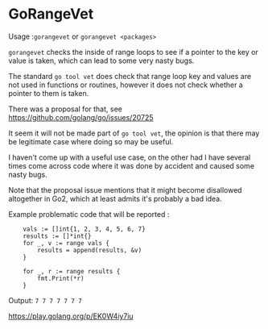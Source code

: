 # GoRangeVet

Usage :`gorangevet` or `gorangevet <packages>`

`gorangevet` checks the inside of range loops to see if a pointer to the key or value is taken, which can lead to some
very nasty bugs.

The standard `go tool vet` does check that range loop key and values are not used in functions or routines, however it
does not check whether a pointer to them is taken.

There was a proposal for that, see https://github.com/golang/go/issues/20725

It seem it will not be made part of `go tool vet`, the opinion is that there may be legitimate
case where doing so may be useful.

I haven't come up with a useful use case, on the other had I have several times
come across code where it was done by accident and caused some nasty bugs.

Note that the proposal issue mentions that it might become disallowed altogether in Go2, which at least admits it's probably a bad idea.

Example problematic code that will be reported :
```
	vals := []int{1, 2, 3, 4, 5, 6, 7}
	results := []*int{}
	for _, v := range vals {
		results = append(results, &v)
	}

	for _, r := range results {
	    fmt.Print(*r)
	}
```
Output:
`7 7 7 7 7 7 7`

https://play.golang.org/p/EK0W4iy7iu
